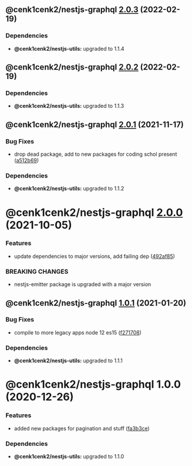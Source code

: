 ## @cenk1cenk2/nestjs-graphql [2.0.3](https://github.com/cenk1cenk2/nestjs-tools/compare/@cenk1cenk2/nestjs-graphql@2.0.2...@cenk1cenk2/nestjs-graphql@2.0.3) (2022-02-19)

### Dependencies

- **@cenk1cenk2/nestjs-utils:** upgraded to 1.1.4

## @cenk1cenk2/nestjs-graphql [2.0.2](https://github.com/cenk1cenk2/nestjs-tools/compare/@cenk1cenk2/nestjs-graphql@2.0.1...@cenk1cenk2/nestjs-graphql@2.0.2) (2022-02-19)

### Dependencies

- **@cenk1cenk2/nestjs-utils:** upgraded to 1.1.3

## @cenk1cenk2/nestjs-graphql [2.0.1](https://github.com/cenk1cenk2/nestjs-tools/compare/@cenk1cenk2/nestjs-graphql@2.0.0...@cenk1cenk2/nestjs-graphql@2.0.1) (2021-11-17)

### Bug Fixes

- drop dead package, add to new packages for coding schol present ([a512b69](https://github.com/cenk1cenk2/nestjs-tools/commit/a512b69aed6dcaeb91113bba1d45933da5fd665c))

### Dependencies

- **@cenk1cenk2/nestjs-utils:** upgraded to 1.1.2

# @cenk1cenk2/nestjs-graphql [2.0.0](https://github.com/cenk1cenk2/nestjs-tools/compare/@cenk1cenk2/nestjs-graphql@1.0.1...@cenk1cenk2/nestjs-graphql@2.0.0) (2021-10-05)

### Features

- update dependencies to major versions, add failing dep ([492af85](https://github.com/cenk1cenk2/nestjs-tools/commit/492af8584d21475c0c7f552ce28e4eaca7421a59))

### BREAKING CHANGES

- nestjs-emitter package is upgraded with a major version

## @cenk1cenk2/nestjs-graphql [1.0.1](https://github.com/cenk1cenk2/nestjs-tools/compare/@cenk1cenk2/nestjs-graphql@1.0.0...@cenk1cenk2/nestjs-graphql@1.0.1) (2021-01-20)

### Bug Fixes

- compile to more legacy apps node 12 es15 ([f271708](https://github.com/cenk1cenk2/nestjs-tools/commit/f27170886addb0eae7837816a45b2267fc658abe))

### Dependencies

- **@cenk1cenk2/nestjs-utils:** upgraded to 1.1.1

# @cenk1cenk2/nestjs-graphql 1.0.0 (2020-12-26)

### Features

- added new packages for pagination and stuff ([fa3b3ce](https://github.com/cenk1cenk2/nestjs-tools/commit/fa3b3ce8aa301e791b7131ed3cd6ee6280ef0ff0))

### Dependencies

- **@cenk1cenk2/nestjs-utils:** upgraded to 1.1.0
